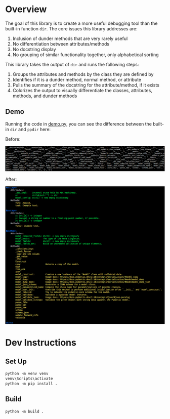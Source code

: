 # Overview

The goal of this library is to create a more useful debugging tool than the built-in function `dir`. The core issues this library addresses are:

1. Inclusion of dunder methods that are very rarely useful
2. No differentiation between attributes/methods
3. No docstring display
4. No grouping of similar functionality together, only alphabetical sorting

This library takes the output of `dir` and runs the following steps:

1. Groups the attributes and methods by the class they are defined by
2. Identifies if it is a dunder method, normal method, or attribute
3. Pulls the summary of the docstring for the attribute/method, if it exists
4. Colorizes the output to visually differentiate the classes, attributes, methods, and dunder methods

## Demo

Running the code in [demo.py](demo.py), you can see the difference between the built-in `dir` and `ppdir` here:

Before:

![before](/example_images/before.png)

After:

![after](/example_images/after.png)


# Dev Instructions


## Set Up

```shell
python -m venv venv
venv\Scripts\activate
python -m pip install .
```

## Build

```shell
python -m build .
```